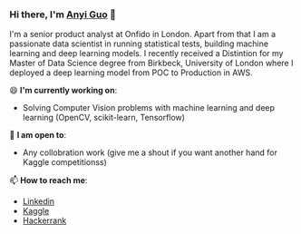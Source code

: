 ### Hi there, I'm [Anyi Guo](https://guoanyi.com)  👋

I'm a senior product analyst at Onfido in London. Apart from that I am a passionate data scientist in running statistical tests, building machine learning and deep learning models. I recently received a Distintion for my Master of Data Science degree from Birkbeck, University of London where I deployed a deep learning model from POC to Production in AWS. 

😄 **I'm currently working on**: 
  * Solving Computer Vision problems with machine learning and deep learning (OpenCV, scikit-learn, Tensorflow)

🌱 **I am open to**:
  *  Any collobration work (give me a shout if you want another hand for Kaggle competitionss)

📫  **How to reach me**: 
  * [Linkedin](https://www.linkedin.com/in/anyi-g-71a45b28/)
  * [Kaggle](https://www.kaggle.com/yanniey)
  * [Hackerrank](https://www.hackerrank.com/Anyi_Guo?hr_r=1)

<!--
**yanniey/yanniey** is a ✨ _special_ ✨ repository because its `README.md` (this file) appears on your GitHub profile.

Here are some ideas to get you started:

- 🔭 I’m currently working on ...
- 🌱 I’m currently learning ...
- 👯 I’m looking to collaborate on ...
- 🤔 I’m looking for help with ...
- 💬 Ask me about ...
- 📫 How to reach me: ...
- 😄 Pronouns: ...
- ⚡ Fun fact: ...
-->
